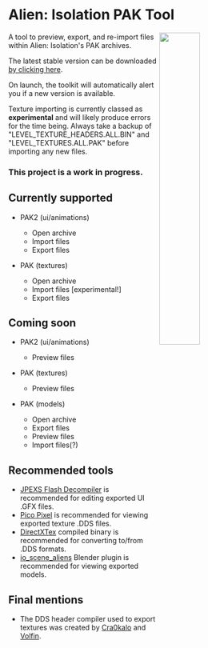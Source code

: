 # Alien: Isolation PAK Tool

<img src="https://i.imgur.com/CNAPK4r.png" align="right" width="40%">

A tool to preview, export, and re-import files within Alien: Isolation's PAK archives.

The latest stable version can be downloaded [by clicking here](https://github.com/MattFiler/AlienPAK/raw/master/AlienPAK.exe).

On launch, the toolkit will automatically alert you if a new version is available.

Texture importing is currently classed as **experimental** and will likely produce errors for the time being. Always take a backup of "LEVEL_TEXTURE_HEADERS.ALL.BIN" and "LEVEL_TEXTURES.ALL.PAK" before importing any new files.

### This project is a work in progress.

## Currently supported

- PAK2 (ui/animations)
  - Open archive
  - Import files
  - Export files
  
- PAK (textures)
  - Open archive
  - Import files [experimental!]
  - Export files

## Coming soon

- PAK2 (ui/animations)
  - Preview files

- PAK (textures)
  - Preview files
  
- PAK (models)
  - Open archive
  - Export files
  - Preview files
  - Import files(?)


## Recommended tools

 * [JPEXS Flash Decompiler](https://github.com/jindrapetrik/jpexs-decompiler) is recommended for editing exported UI .GFX files.
 * [Pico Pixel](https://pixelandpolygon.com/) is recommended for viewing exported texture .DDS files.
 * [DirectXTex](https://github.com/microsoft/DirectXTex/releases) compiled binary is recommended for converting to/from .DDS formats.
 * [io_scene_aliens](https://forum.xentax.com/viewtopic.php?t=12079&start=90#p103131) Blender plugin is recommended for viewing exported models.


## Final mentions

 * The DDS header compiler used to export textures was created by [Cra0kalo](https://github.com/cra0kalo) and [Volfin](https://github.com/volfin). 
